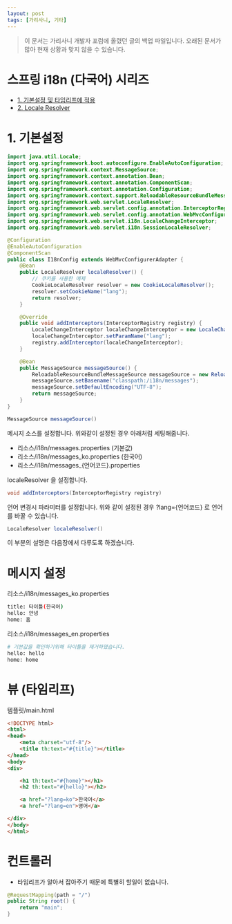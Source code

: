 ```yaml
---
layout: post
tags: [가리사니, 기타]
---
```


> 이 문서는 가리사니 개발자 포럼에 올렸던 글의 백업 파일입니다.
오래된 문서가 많아 현재 상황과 맞지 않을 수 있습니다.


# 스프링 i18n (다국어) 시리즈
- [1. 기본설정 및 타임리프에 적용](/lab?topicId=289)
- [2. Locale Resolver](/lab?topicId=290)


# 1. 기본설정
``` java
import java.util.Locale;
import org.springframework.boot.autoconfigure.EnableAutoConfiguration;
import org.springframework.context.MessageSource;
import org.springframework.context.annotation.Bean;
import org.springframework.context.annotation.ComponentScan;
import org.springframework.context.annotation.Configuration;
import org.springframework.context.support.ReloadableResourceBundleMessageSource;
import org.springframework.web.servlet.LocaleResolver;
import org.springframework.web.servlet.config.annotation.InterceptorRegistry;
import org.springframework.web.servlet.config.annotation.WebMvcConfigurerAdapter;
import org.springframework.web.servlet.i18n.LocaleChangeInterceptor;
import org.springframework.web.servlet.i18n.SessionLocaleResolver;

@Configuration
@EnableAutoConfiguration
@ComponentScan
public class I18nConfig extends WebMvcConfigurerAdapter {
	@Bean
	public LocaleResolver localeResolver() {
		// 쿠키를 사용한 예제
		CookieLocaleResolver resolver = new CookieLocaleResolver();
		resolver.setCookieName("lang");
		return resolver;
	}

	@Override
	public void addInterceptors(InterceptorRegistry registry) {
		LocaleChangeInterceptor localeChangeInterceptor = new LocaleChangeInterceptor();
		localeChangeInterceptor.setParamName("lang");
		registry.addInterceptor(localeChangeInterceptor);
	}

	@Bean
	public MessageSource messageSource() {
		ReloadableResourceBundleMessageSource messageSource = new ReloadableResourceBundleMessageSource();
		messageSource.setBasename("classpath:/i18n/messages");
		messageSource.setDefaultEncoding("UTF-8");
		return messageSource;
	}
}
```
``` java
MessageSource messageSource()
```
메시지 소스를 설정합니다.
위와같이 설정된 경우 아래처럼 세팅해줍니다.
- 리소스/i18n/messages.properties (기본값)
- 리소스/i18n/messages_ko.properties (한국어)
- 리소스/i18n/messages_{언어코드}.properties

localeResolver 을 설정합니다.
``` java
void addInterceptors(InterceptorRegistry registry)
```
언어 변경시 파라미터를 설정합니다.
위와 같이 설정된 경우 ?lang={언어코드} 로 언어를 바꿀 수 있습니다.
``` java
LocaleResolver localeResolver()
```
이 부분의 설명은 다음장에서 다루도록 하겠습니다.


# 메시지 설정
리소스/i18n/messages_ko.properties
``` bash
title: 타이틀(한국어)
hello: 안녕
home: 홈
```
리소스/i18n/messages_en.properties
``` bash
# 기본값을 확인하기위해 타이틀을 제거하였습니다.
hello: hello
home: home
```

# 뷰 (타임리프)
템플릿/main.html
``` html
<!DOCTYPE html>
<html>
<head>
	<meta charset="utf-8"/>
	<title th:text="#{title}"></title>
</head>
<body>
<div>

	<h1 th:text="#{home}"></h1>
	<h2 th:text="#{hello}"></h2>

	<a href="?lang=ko">한국어</a>
	<a href="?lang=en">영어</a>

</div>
</body>
</html>
```


# 컨트롤러
- 타임리프가 알아서 잡아주기 때문에 특별히 할일이 없습니다.
``` java
@RequestMapping(path = "/")
public String root() {
	return "main";
}
```